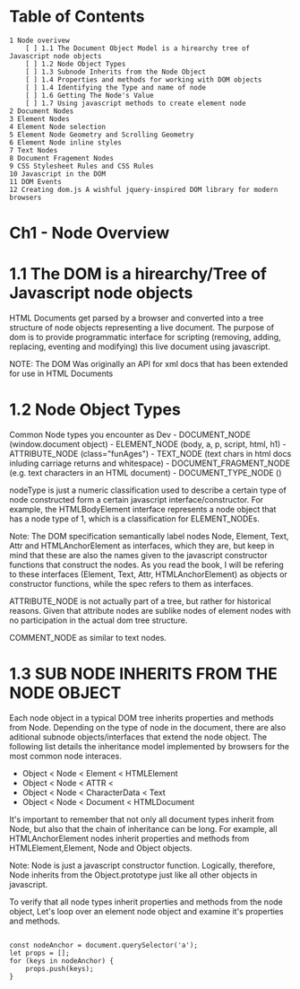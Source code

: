# Table of Contents
    1 Node overivew
        [ ] 1.1 The Document Object Model is a hirearchy tree of Javascript node objects
        [ ] 1.2 Node Object Types
        [ ] 1.3 Subnode Inherits from the Node Object
        [ ] 1.4 Properties and methods for working with DOM objects
        [ ] 1.4 Identifying the Type and name of node
        [ ] 1.6 Getting The Node's Value
        [ ] 1.7 Using javascript methods to create element node
    2 Document Nodes
    3 Element Nodes
    4 Element Node selection
    5 Element Node Geometry and Scrolling Geometry
    6 Element Node inline styles
    7 Text Nodes
    8 Document Fragement Nodes
    9 CSS Stylesheet Rules and CSS Rules
    10 Javascript in the DOM
    11 DOM Events
    12 Creating dom.js A wishful jquery-inspired DOM library for modern browsers


# Ch1 - Node Overview

# 1.1 The DOM is a hirearchy/Tree of Javascript node objects

HTML Documents get parsed by a browser and converted into a tree structure of node objects representing a live document. The purpose of dom is to provide programmatic interface for scripting (removing, adding, replacing, eventing and modifying) this live document using javascript.

NOTE: The DOM Was originally an API for xml docs that has been extended for use in HTML Documents

# 1.2 Node Object Types

Common Node types you encounter as Dev
    - DOCUMENT_NODE (window.document object)
    - ELEMENT_NODE (body, a, p, script, html, h1)
    - ATTRIBUTE_NODE (class="funAges")
    - TEXT_NODE (text chars in html docs inluding carriage returns and whitespace)
    - DOCUMENT_FRAGMENT_NODE (e.g. text characters in an HTML document)
    - DOCUMENT_TYPE_NODE (<!doctype html>)


nodeType is just a numeric classification used to describe a certain type of node constructed form a certain javascript interface/constructor. For example, the HTMLBodyElement interface represents a node object that has a node type of 1, which is a classification for ELEMENT_NODEs.


Note: The DOM specification semantically label nodes Node, Element, Text, Attr and HTMLAnchorElement as interfaces, which they are, but keep in mind that these are also the names given to the javascript constructor functions that construct the nodes. As you read the book, I will be refering to these interfaces (Element, Text, Attr, HTMLAnchorElement) as objects or constructor functions, while the spec refers to them as interfaces. 

ATTRIBUTE_NODE is not actually part of a tree, but rather for historical reasons. Given that attribute nodes are sublike nodes of element nodes with no participation in the actual dom tree structure.


COMMENT_NODE as similar to text nodes.


# 1.3 SUB NODE INHERITS FROM THE NODE OBJECT

Each node object in a typical DOM tree inherits properties and methods from Node. Depending on the type of node in the document, there are also aditional subnode objects/interfaces that extend the node object. The following list details the inheritance model implemented by browsers for the most common node interaces. 

- Object < Node < Element < HTMLElement
- Object < Node < ATTR < 
- Object < Node < CharacterData < Text
- Object < Node < Document < HTMLDocument


It's important to remember that not only all document types inherit from Node, but also that the chain of inheritance can be long. For example, all HTMLAnchorElement nodes inherit properties and methods from HTMLElement,Element, Node and Object objects.

Note:
Node is just a javascript constructor function. Logically, therefore, Node inherits from the Object.prototype just like all other objects in javascript.


To verify that all node types inherit properties and methods from the node object, Let's loop over an element node object and examine it's properties and methods. 

```JS 

const nodeAnchor = document.querySelector('a');
let props = [];
for (keys in nodeAnchor) {
    props.push(keys);
}


```